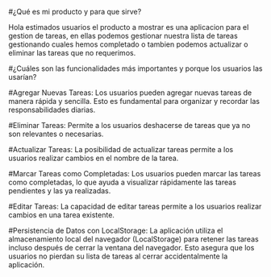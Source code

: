 #¿Qué es mi producto y para que sirve?

Hola estimados usuarios el producto a mostrar es una aplicacion para el gestion de tareas, en ellas podemos gestionar nuestra lista de tareas gestionando cuales hemos completado o tambien podemos actualizar o eliminar las tareas que no requerimos.

#¿Cuáles son las funcionalidades más importantes y porque los usuarios las usarían?

#Agregar Nuevas Tareas:
Los usuarios pueden agregar nuevas tareas de manera rápida y sencilla. Esto es fundamental para organizar y recordar las responsabilidades diarias.

#Eliminar Tareas:
Permite a los usuarios deshacerse de tareas que ya no son relevantes o necesarias. 

#Actualizar Tareas:
La posibilidad de actualizar tareas permite a los usuarios realizar cambios en el nombre de la tarea. 

#Marcar Tareas como Completadas:
Los usuarios pueden marcar las tareas como completadas, lo que ayuda a visualizar rápidamente las tareas pendientes y las ya realizadas.

#Editar Tareas:
La capacidad de editar tareas permite a los usuarios realizar cambios en una tarea existente. 

#Persistencia de Datos con LocalStorage:
La aplicación utiliza el almacenamiento local del navegador (LocalStorage) para retener las tareas incluso después de cerrar la ventana del navegador. Esto asegura que los usuarios no pierdan su lista de tareas al cerrar accidentalmente la aplicación.

